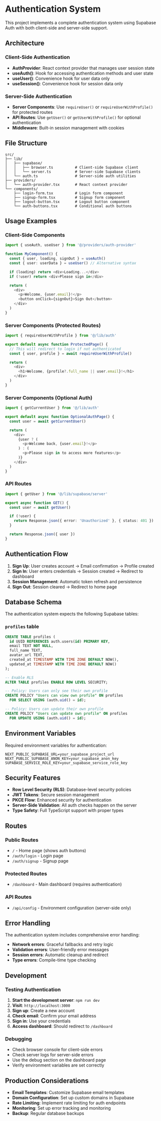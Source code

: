 # Authentication System

This project implements a complete authentication system using Supabase Auth with both client-side and server-side support.

## Architecture

### Client-Side Authentication

- **AuthProvider**: React context provider that manages user session state
- **useAuth()**: Hook for accessing authentication methods and user state
- **useUser()**: Convenience hook for user data only
- **useSession()**: Convenience hook for session data only

### Server-Side Authentication

- **Server Components**: Use `requireUser()` or `requireUserWithProfile()` for protected routes
- **API Routes**: Use `getUser()` or `getUserWithProfile()` for optional authentication
- **Middleware**: Built-in session management with cookies

## File Structure

```
src/
├── lib/
│   ├── supabase/
│   │   ├── browser.ts          # Client-side Supabase client
│   │   └── server.ts           # Server-side Supabase clients
│   └── auth.ts                 # Server-side auth utilities
├── providers/
│   └── auth-provider.tsx       # React context provider
└── components/
    ├── login-form.tsx          # Login form component
    ├── signup-form.tsx         # Signup form component
    ├── logout-button.tsx       # Logout button component
    └── auth-buttons.tsx        # Conditional auth buttons
```

## Usage Examples

### Client-Side Components

```typescript
import { useAuth, useUser } from '@/providers/auth-provider'

function MyComponent() {
  const { user, loading, signOut } = useAuth()
  const { user: userData } = useUser() // Alternative syntax

  if (loading) return <div>Loading...</div>
  if (!user) return <div>Please sign in</div>

  return (
    <div>
      <p>Welcome, {user.email}!</p>
      <button onClick={signOut}>Sign Out</button>
    </div>
  )
}
```

### Server Components (Protected Routes)

```typescript
import { requireUserWithProfile } from '@/lib/auth'

export default async function ProtectedPage() {
  // This will redirect to login if not authenticated
  const { user, profile } = await requireUserWithProfile()

  return (
    <div>
      <h1>Welcome, {profile?.full_name || user.email}!</h1>
    </div>
  )
}
```

### Server Components (Optional Auth)

```typescript
import { getCurrentUser } from '@/lib/auth'

export default async function OptionalAuthPage() {
  const user = await getCurrentUser()

  return (
    <div>
      {user ? (
        <p>Welcome back, {user.email}!</p>
      ) : (
        <p>Please sign in to access more features</p>
      )}
    </div>
  )
}
```

### API Routes

```typescript
import { getUser } from '@/lib/supabase/server'

export async function GET() {
  const user = await getUser()

  if (!user) {
    return Response.json({ error: 'Unauthorized' }, { status: 401 })
  }

  return Response.json({ user })
}
```

## Authentication Flow

1. **Sign Up**: User creates account → Email confirmation → Profile created
2. **Sign In**: User enters credentials → Session created → Redirect to dashboard
3. **Session Management**: Automatic token refresh and persistence
4. **Sign Out**: Session cleared → Redirect to home page

## Database Schema

The authentication system expects the following Supabase tables:

### `profiles` table

```sql
CREATE TABLE profiles (
  id UUID REFERENCES auth.users(id) PRIMARY KEY,
  email TEXT NOT NULL,
  full_name TEXT,
  avatar_url TEXT,
  created_at TIMESTAMP WITH TIME ZONE DEFAULT NOW(),
  updated_at TIMESTAMP WITH TIME ZONE DEFAULT NOW()
);

-- Enable RLS
ALTER TABLE profiles ENABLE ROW LEVEL SECURITY;

-- Policy: Users can only see their own profile
CREATE POLICY "Users can view own profile" ON profiles
  FOR SELECT USING (auth.uid() = id);

-- Policy: Users can update their own profile
CREATE POLICY "Users can update own profile" ON profiles
  FOR UPDATE USING (auth.uid() = id);
```

## Environment Variables

Required environment variables for authentication:

```env
NEXT_PUBLIC_SUPABASE_URL=your_supabase_project_url
NEXT_PUBLIC_SUPABASE_ANON_KEY=your_supabase_anon_key
SUPABASE_SERVICE_ROLE_KEY=your_supabase_service_role_key
```

## Security Features

- **Row Level Security (RLS)**: Database-level security policies
- **JWT Tokens**: Secure session management
- **PKCE Flow**: Enhanced security for authentication
- **Server-Side Validation**: All auth checks happen on the server
- **Type Safety**: Full TypeScript support with proper types

## Routes

### Public Routes

- `/` - Home page (shows auth buttons)
- `/auth/login` - Login page
- `/auth/signup` - Signup page

### Protected Routes

- `/dashboard` - Main dashboard (requires authentication)

### API Routes

- `/api/config` - Environment configuration (server-side only)

## Error Handling

The authentication system includes comprehensive error handling:

- **Network errors**: Graceful fallbacks and retry logic
- **Validation errors**: User-friendly error messages
- **Session errors**: Automatic cleanup and redirect
- **Type errors**: Compile-time type checking

## Development

### Testing Authentication

1. **Start the development server**: `npm run dev`
2. **Visit**: `http://localhost:3000`
3. **Sign up**: Create a new account
4. **Check email**: Confirm your email address
5. **Sign in**: Use your credentials
6. **Access dashboard**: Should redirect to `/dashboard`

### Debugging

- Check browser console for client-side errors
- Check server logs for server-side errors
- Use the debug section on the dashboard page
- Verify environment variables are set correctly

## Production Considerations

- **Email Templates**: Customize Supabase email templates
- **Domain Configuration**: Set up custom domains in Supabase
- **Rate Limiting**: Implement rate limiting for auth endpoints
- **Monitoring**: Set up error tracking and monitoring
- **Backup**: Regular database backups
